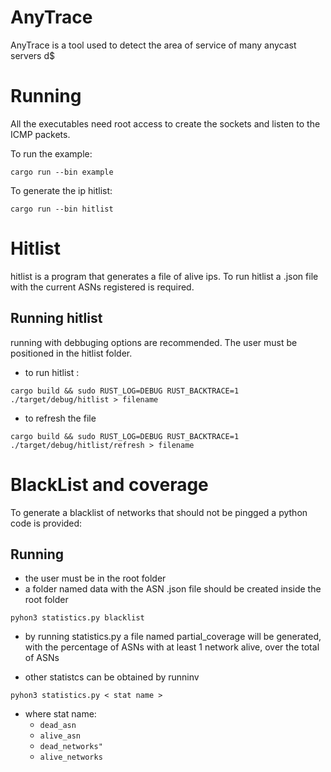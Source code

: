 # AnyTrace
AnyTrace is a tool used to detect the area of service of many anycast servers d$

# Running
All the executables need root access to create the sockets and listen to the ICMP packets.

To run the example:
```
cargo run --bin example
```
To generate the ip hitlist:
```
cargo run --bin hitlist
```

# Hitlist
hitlist is a program that generates a file of alive ips.
To run hitlist a .json file with the current ASNs registered is required.

## Running hitlist
running with debbuging options are recommended. The user must be positioned in the hitlist folder.

- to run hitlist :

```
cargo build && sudo RUST_LOG=DEBUG RUST_BACKTRACE=1 ./target/debug/hitlist > filename

```

- to refresh the file

```
cargo build && sudo RUST_LOG=DEBUG RUST_BACKTRACE=1 ./target/debug/hitlist/refresh > filename

```

# BlackList and coverage
To generate a blacklist of networks that should not be pingged a python code is provided:

## Running 

- the user must be in the root folder
- a folder named data with the ASN .json file should be created inside the root folder

```
pyhon3 statistics.py blacklist
```

- by running statistics.py a file named partial_coverage will be generated,  with the percentage of ASNs with at least
1 network alive, over the total of ASNs

- other statistcs can be obtained by runninv

```
pyhon3 statistics.py < stat name >
```
- where stat name:
    - `dead_asn`
    - `alive_asn`
    - `dead_networks"`
    - `alive_networks`